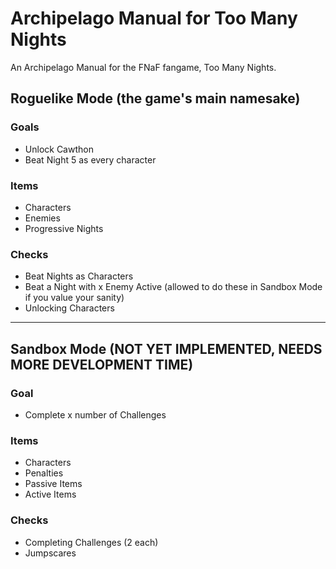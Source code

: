 # Archipelago Manual for Too Many Nights
An Archipelago Manual for the FNaF fangame, Too Many Nights.

## Roguelike Mode (the game's main namesake)
### Goals
- Unlock Cawthon
- Beat Night 5 as every character

### Items
- Characters
- Enemies
- Progressive Nights

### Checks
- Beat Nights as Characters
- Beat a Night with x Enemy Active (allowed to do these in Sandbox Mode if you value your sanity)
- Unlocking Characters
---
## Sandbox Mode (NOT YET IMPLEMENTED, NEEDS MORE DEVELOPMENT TIME)
### Goal
- Complete x number of Challenges

### Items
- Characters
- Penalties
- Passive Items
- Active Items

### Checks
- Completing Challenges (2 each)
- Jumpscares
